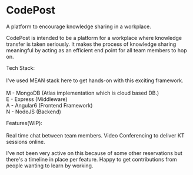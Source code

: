 # CodePost
A platform to encourage knowledge sharing in a workplace.

CodePost is intended to be a platform for a workplace where knowledge transfer is taken seriously. It makes the process of knowledge sharing meaningful by acting as an efficient end point for all team members to hop on.

Tech Stack:
<br /><br />
I've used MEAN stack here to get hands-on with this exciting framework.
<br /><br />
M - MongoDB (Atlas implementation which is cloud based DB.)
<br />
E - Express (Middleware)
<br />
A - Angular6 (Frontend Framework)
<br />
N - NodeJS (Backend)


Features(WIP):
<br /><br />
Real time chat between team members.
Video Conferencing to deliver KT sessions online.

I've not been very active on this because of some other reservations but there's a timeline in place per feature. Happy to get contributions from people wanting to learn by working.

